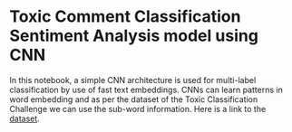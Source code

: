 # Toxic Comment Classification Sentiment Analysis model using CNN
In this notebook, a simple CNN architecture is used for multi-label classification by use of fast text embeddings. CNNs can learn patterns in word embedding and as per the dataset of the Toxic Classification Challenge we can use the sub-word information. Here is a link to the <a href="https://www.kaggle.com/c/jigsaw-toxic-comment-classification-challenge/data">dataset</a>.

